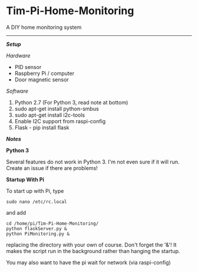 # Tim-Pi-Home-Monitoring
A DIY home monitoring system


----------


***Setup***

*Hardware*

 - PID sensor
 - Raspberry Pi / computer
 - Door magnetic sensor

*Software*

 1. Python 2.7 (For Python 3, read note at bottom)
 2. sudo apt-get install python-smbus
 3. sudo apt-get install i2c-tools
 4. Enable I2C support from raspi-config
 6. Flask - pip install flask


***Notes***

**Python 3**

Several features do not work in Python 3. I'm not even sure if it will run. Create an issue if there are problems!

**Startup With Pi**

To start up with Pi, type 
```
sudo nano /etc/rc.local
```
and add 
```
cd /home/pi/Tim-Pi-Home-Monitoring/
python flaskServer.py &
python PiMonitoring.py &
```
replacing the directory with your own of course. Don't forget the '&'! It makes the script run in the background rather than hanging the startup. 

You may also want to have the pi wait for network (via raspi-config)

